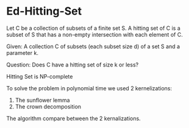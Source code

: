 # Ed-Hitting-Set

Let C be a collection of subsets of a finite set S. A hitting set of C is a subset of S that has a non-empty intersection
with each element of C.

Given: A collection C of subsets (each subset size d) of a set S and a parameter k.

Question: Does C have a hitting set of size k or less?

Hitting Set is NP-complete

To solve the problem in polynomial time we used 2 kernelizations:
1. The sunflower lemma
2. The crown decomposition

The algorithm compare between the 2 kernalizations. 
